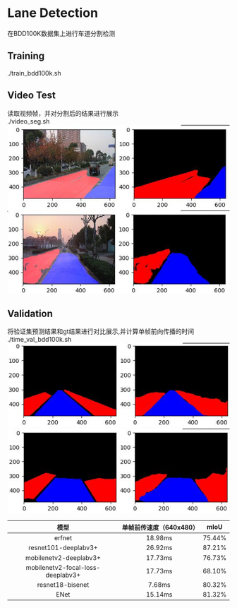 # Lane Detection
在BDD100K数据集上进行车道分割检测
## Training
./train_bdd100k.sh  
## Video Test
读取视频帧，并对分割后的结果进行展示  
./video_seg.sh  
![image](https://github.com/SteveSZF/Traffic-Lane-Detection/blob/master/b.jpg) 
![image](https://github.com/SteveSZF/Traffic-Lane-Detection/blob/master/c.jpg)
## Validation
将验证集预测结果和gt结果进行对比展示,并计算单帧前向传播的时间  
./time_val_bdd100k.sh  
![image](https://github.com/SteveSZF/Traffic-Lane-Detection/blob/master/a.jpg)
![image](https://github.com/SteveSZF/Traffic-Lane-Detection/blob/master/d.jpg)  

|模型         | 单帧前传速度（640x480）           | mIoU  |  
|:-------------:|:-------------:|:-----:|  
| erfnet      | 18.98ms | 75.44% |
| resnet101-deeplabv3+      | 26.92ms      |   87.21% |
| mobilenetv2-deeplabv3+ | 17.73ms      |    76.73% |
| mobilenetv2-focal-loss-deeplabv3+ | 17.73ms      |    68.10% |
| resnet18-bisenet | 7.68ms      |    80.32% |
| ENet | 15.14ms      |    81.32% |
